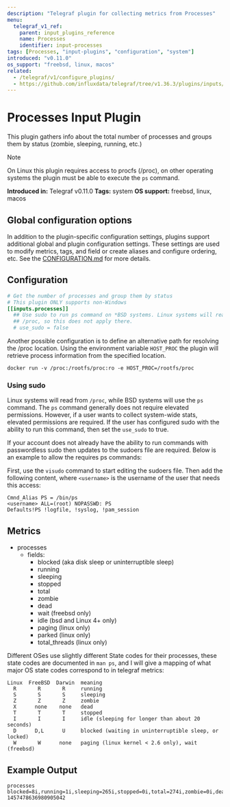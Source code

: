 ```yaml
---
description: "Telegraf plugin for collecting metrics from Processes"
menu:
  telegraf_v1_ref:
    parent: input_plugins_reference
    name: Processes
    identifier: input-processes
tags: [Processes, "input-plugins", "configuration", "system"]
introduced: "v0.11.0"
os_support: "freebsd, linux, macos"
related:
  - /telegraf/v1/configure_plugins/
  - https://github.com/influxdata/telegraf/tree/v1.36.3/plugins/inputs/processes/README.md, Processes Plugin Source
---
```


# Processes Input Plugin

This plugin gathers info about the total number of processes and groups them by
status (zombie, sleeping, running, etc.)

> [!NOTE]
> On Linux this plugin requires access to procfs (/proc), on other operating
> systems the plugin must be able to execute the `ps` command.

**Introduced in:** Telegraf v0.11.0
**Tags:** system
**OS support:** freebsd, linux, macos

## Global configuration options <!-- @/docs/includes/plugin_config.md -->

In addition to the plugin-specific configuration settings, plugins support
additional global and plugin configuration settings. These settings are used to
modify metrics, tags, and field or create aliases and configure ordering, etc.
See the [CONFIGURATION.md](/telegraf/v1/configuration/#plugins) for more details.

[CONFIGURATION.md]: ../../../docs/CONFIGURATION.md#plugins

## Configuration

```toml @sample.conf
# Get the number of processes and group them by status
# This plugin ONLY supports non-Windows
[[inputs.processes]]
  ## Use sudo to run ps command on *BSD systems. Linux systems will read
  ## /proc, so this does not apply there.
  # use_sudo = false
```

Another possible configuration is to define an alternative path for resolving
the /proc location.  Using the environment variable `HOST_PROC` the plugin will
retrieve process information from the specified location.

`docker run -v /proc:/rootfs/proc:ro -e HOST_PROC=/rootfs/proc`

### Using sudo

Linux systems will read from `/proc`, while BSD systems will use the `ps`
command. The `ps` command generally does not require elevated permissions.
However, if a user wants to collect system-wide stats, elevated permissions are
required. If the user has configured sudo with the ability to run this
command, then set the `use_sudo` to true.

If your account does not already have the ability to run commands with
passwordless sudo then updates to the sudoers file are required. Below is an
example to allow the requires ps commands:

First, use the `visudo` command to start editing the sudoers file. Then add
the following content, where `<username>` is the username of the user that
needs this access:

```text
Cmnd_Alias PS = /bin/ps
<username> ALL=(root) NOPASSWD: PS
Defaults!PS !logfile, !syslog, !pam_session
```

## Metrics

- processes
  - fields:
    - blocked (aka disk sleep or uninterruptible sleep)
    - running
    - sleeping
    - stopped
    - total
    - zombie
    - dead
    - wait (freebsd only)
    - idle (bsd and Linux 4+ only)
    - paging (linux only)
    - parked (linux only)
    - total_threads (linux only)

Different OSes use slightly different State codes for their processes, these
state codes are documented in `man ps`, and I will give a mapping of what major
OS state codes correspond to in telegraf metrics:

```text
Linux  FreeBSD  Darwin  meaning
  R       R       R     running
  S       S       S     sleeping
  Z       Z       Z     zombie
  X      none    none   dead
  T       T       T     stopped
  I       I       I     idle (sleeping for longer than about 20 seconds)
  D      D,L      U     blocked (waiting in uninterruptible sleep, or locked)
  W       W      none   paging (linux kernel < 2.6 only), wait (freebsd)
```

## Example Output

```text
processes blocked=8i,running=1i,sleeping=265i,stopped=0i,total=274i,zombie=0i,dead=0i,paging=0i,total_threads=687i 1457478636980905042
```
